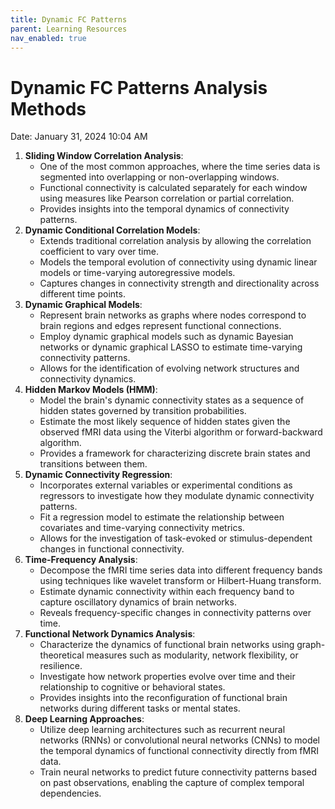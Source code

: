 ```yaml
---
title: Dynamic FC Patterns
parent: Learning Resources
nav_enabled: true 
---
```


# Dynamic FC Patterns Analysis Methods

Date: January 31, 2024 10:04 AM

1. **Sliding Window Correlation Analysis**:
    - One of the most common approaches, where the time series data is segmented into overlapping or non-overlapping windows.
    - Functional connectivity is calculated separately for each window using measures like Pearson correlation or partial correlation.
    - Provides insights into the temporal dynamics of connectivity patterns.
2. **Dynamic Conditional Correlation Models**:
    - Extends traditional correlation analysis by allowing the correlation coefficient to vary over time.
    - Models the temporal evolution of connectivity using dynamic linear models or time-varying autoregressive models.
    - Captures changes in connectivity strength and directionality across different time points.
3. **Dynamic Graphical Models**:
    - Represent brain networks as graphs where nodes correspond to brain regions and edges represent functional connections.
    - Employ dynamic graphical models such as dynamic Bayesian networks or dynamic graphical LASSO to estimate time-varying connectivity patterns.
    - Allows for the identification of evolving network structures and connectivity dynamics.
4. **Hidden Markov Models (HMM)**:
    - Model the brain's dynamic connectivity states as a sequence of hidden states governed by transition probabilities.
    - Estimate the most likely sequence of hidden states given the observed fMRI data using the Viterbi algorithm or forward-backward algorithm.
    - Provides a framework for characterizing discrete brain states and transitions between them.
5. **Dynamic Connectivity Regression**:
    - Incorporates external variables or experimental conditions as regressors to investigate how they modulate dynamic connectivity patterns.
    - Fit a regression model to estimate the relationship between covariates and time-varying connectivity metrics.
    - Allows for the investigation of task-evoked or stimulus-dependent changes in functional connectivity.
6. **Time-Frequency Analysis**:
    - Decompose the fMRI time series data into different frequency bands using techniques like wavelet transform or Hilbert-Huang transform.
    - Estimate dynamic connectivity within each frequency band to capture oscillatory dynamics of brain networks.
    - Reveals frequency-specific changes in connectivity patterns over time.
7. **Functional Network Dynamics Analysis**:
    - Characterize the dynamics of functional brain networks using graph-theoretical measures such as modularity, network flexibility, or resilience.
    - Investigate how network properties evolve over time and their relationship to cognitive or behavioral states.
    - Provides insights into the reconfiguration of functional brain networks during different tasks or mental states.
8. **Deep Learning Approaches**:
    - Utilize deep learning architectures such as recurrent neural networks (RNNs) or convolutional neural networks (CNNs) to model the temporal dynamics of functional connectivity directly from fMRI data.
    - Train neural networks to predict future connectivity patterns based on past observations, enabling the capture of complex temporal dependencies.